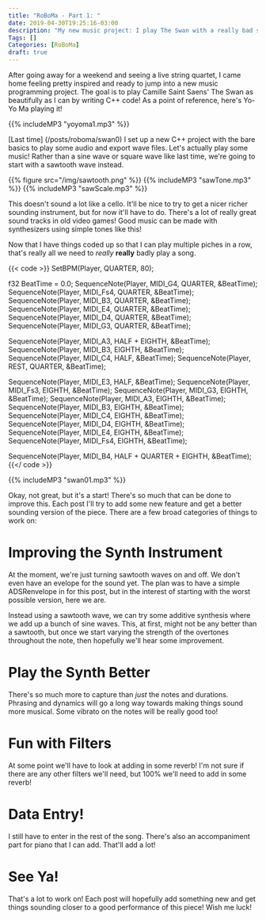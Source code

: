```yaml
---
title: "RoBoMa - Part 1: "
date: 2019-04-30T19:25:16-03:00
description: "My new music project: I play The Swan with a really bad synth"
Tags: []
Categories: [RoBoMa]
draft: true
---
```


After going away for a weekend and seeing a live string quartet, I came home feeling pretty inspired and ready to jump
into a new music programming project. The goal is to play Camille Saint Saens' The
Swan as beautifully as I can by writing C++ code! As a point of reference, here's Yo-Yo Ma playing it!

{{% includeMP3 "yoyoma1.mp3" %}}

[Last time] (/posts/roboma/swan0) I set up a new C++ project with the
bare basics to play some audio and export wave files. Let's actually play some music!
Rather than a sine wave or square wave like last time, we're going to start with a sawtooth wave instead. 

{{% figure src="/img/sawtooth.png" %}}
{{% includeMP3 "sawTone.mp3" %}}
{{% includeMP3 "sawScale.mp3" %}}

This doesn't sound a lot like a cello. It'll be nice to try to get a nicer richer sounding instrument,
but for now it'll have to do. There's a lot of really great sound tracks in old video games! Good music
can be made with synthesizers using simple tones like this! 

Now that I have things coded up so that I can play multiple piches in a row, 
that's really all we need to *really* **really** badly play a song. 

{{< code >}}
  SetBPM(Player, QUARTER, 80);

  f32 BeatTime = 0.0;
  SequenceNote(Player, MIDI_G4, QUARTER, &BeatTime);
  SequenceNote(Player, MIDI_Fs4, QUARTER, &BeatTime);
  SequenceNote(Player, MIDI_B3, QUARTER, &BeatTime);
  SequenceNote(Player, MIDI_E4, QUARTER, &BeatTime);
  SequenceNote(Player, MIDI_D4, QUARTER, &BeatTime);
  SequenceNote(Player, MIDI_G3, QUARTER, &BeatTime);

  SequenceNote(Player, MIDI_A3, HALF + EIGHTH, &BeatTime);
  SequenceNote(Player, MIDI_B3, EIGHTH, &BeatTime);
  SequenceNote(Player, MIDI_C4, HALF, &BeatTime);
  SequenceNote(Player, REST, QUARTER, &BeatTime);

  SequenceNote(Player, MIDI_E3, HALF, &BeatTime);
  SequenceNote(Player, MIDI_Fs3, EIGHTH, &BeatTime);
  SequenceNote(Player, MIDI_G3, EIGHTH, &BeatTime);
  SequenceNote(Player, MIDI_A3, EIGHTH, &BeatTime);
  SequenceNote(Player, MIDI_B3, EIGHTH, &BeatTime);
  SequenceNote(Player, MIDI_C4, EIGHTH, &BeatTime);
  SequenceNote(Player, MIDI_D4, EIGHTH, &BeatTime);
  SequenceNote(Player, MIDI_E4, EIGHTH, &BeatTime);
  SequenceNote(Player, MIDI_Fs4, EIGHTH, &BeatTime);

  SequenceNote(Player, MIDI_B4, HALF + QUARTER + EIGHTH, &BeatTime);
{{</ code >}}

{{% includeMP3 "swan01.mp3" %}}

Okay, not great, but it's a start! There's so much that can be done to
improve this. Each post I'll try to add some new feature and get a better sounding version of the piece. There are a few broad categories of things to work on:

# Improving the Synth Instrument

At the moment, we're just turning sawtooth waves on and off. We don't even have an evelope for the sound yet. The plan was to have a simple ADSRenvelope in for this post, but in the interest of starting with the worst possible version, here we are.

Instead using a sawtooth wave, we can try some additive synthesis where
we add up a bunch of sine waves. This, at first, might not be any
better than a sawtooth, but once we start varying the strength of the
overtones throughout the note, then hopefully we'll hear some
improvement. 

# Play the Synth Better

There's so much more to capture than *just* the notes and durations. Phrasing and dynamics will go a long way towards making things sound more musical. Some vibrato on the notes will be really good too! 

# Fun with Filters

At some point we'll have to look at adding in some reverb! I'm not sure if there are any other filters we'll need, but 100% we'll need to add in some reverb!

# Data Entry!

I still have to enter in the rest of the song. There's also an accompaniment part for piano that I can add. That'll add a lot!

# See Ya!

That's a lot to work on! Each post will hopefully add something new and get things sounding closer to a good performance of this piece! Wish me luck!


